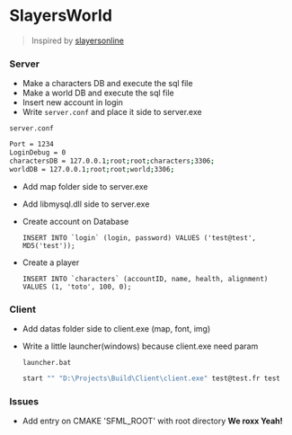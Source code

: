 # SlayersWorld
> Inspired by [slayersonline](http://http://www.slayersonline.net/)

### Server

  - Make a characters DB and execute the sql file
  - Make a world DB and execute the sql file
  - Insert new account in login
  - Write `server.conf` and place it side to server.exe

  `server.conf`
  ```sh
  Port = 1234
  LoginDebug = 0
  charactersDB = 127.0.0.1;root;root;characters;3306;
  worldDB = 127.0.0.1;root;root;world;3306;
  ```

  - Add map folder side to server.exe
  - Add libmysql.dll side to server.exe
  - Create account on Database

    ```INSERT INTO `login` (login, password) VALUES ('test@test', MD5('test'));```

  - Create a player
  
    ```INSERT INTO `characters` (accountID, name, health, alignment) VALUES (1, 'toto', 100, 0);```
  
### Client

  - Add datas folder side to client.exe (map, font, img)
  - Write a little launcher(windows) because client.exe need param

    `launcher.bat`
    ```sh
    start "" "D:\Projects\Build\Client\client.exe" test@test.fr test
    ```

### Issues

  - Add entry on CMAKE 'SFML_ROOT' with root directory
**We roxx Yeah!**
